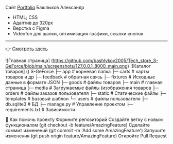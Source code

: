 Сайт [Portfolio](https://bashlykov2005.github.io/Portfolio/) Башлыков Александр
 - HTML; CSS
 - Адаптив до 320px
 - Верстка с Figma
 - Videofon для шапки, оптимизация графики, ссылки кнопок
---
:point_right: [Смотреть здесь](https://bashlykov2005.github.io/Portfolio/)

![Главная страница] (https://github.com/bashlykov2005/Tech_store_S-GeForce/blob/main/screenshots/127.0.0.1_8000_main.png)
![Каталог товаров] ()
S-GeForce
├─ app            # корневая папка
├─ carts          # карты товаров и др
├─ feedback      # обратная связь
├─ fixtures     # Исходные данные в формате JSON
├─ goods             # файлы товаров
├─ main             # главная страница
├─ media             # Загружаемые файлы (изображения товаров
├─ orders           # файлы заказов пользователя
├─ static           # Статические файлы
├─ templates        # Базовый шаблон
└─ users            # файлы пользователя
├─ db.sqlite3         # БД
├─ manage.py          # Управление проектом
├─ requirements.txt  # Зависимости



🤝 Как помочь проекту
Форкните репозиторий
Создайте ветку с новым функционалом (git checkout -b feature/AmazingFeature)
Сделайте коммит изменений (git commit -m 'Add some AmazingFeature')
Запушите изменения (git push origin feature/AmazingFeature)
Откройте Pull Request

